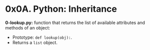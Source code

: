 # 0x0A. Python: Inheritance

**0-lookup.py:**  function that returns the list of available attributes and methods of an object:

- Prototype: `def lookup(obj):`.
- Returns a `list` object.
